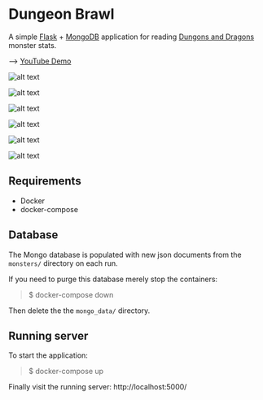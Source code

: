 # **Dungeon Brawl**

A simple [Flask](http://flask.pocoo.org/) + [MongoDB](https://www.mongodb.com/)
application for reading [Dungons and Dragons](http://dnd.wizards.com/) monster
stats.

--> [YouTube Demo](https://www.youtube.com/watch?v=qo70m7hlmwg)

![alt text](https://i.imgur.com/GaFVBLn.png")

![alt text](https://i.imgur.com/CN6LZEe.png")

![alt text](https://i.imgur.com/l89RqzR.png")

![alt text](https://i.imgur.com/GYcN8F4.png")

![alt text](https://i.imgur.com/M84sffF.png")

![alt text](https://i.imgur.com/hazMySq.png")


## Requirements

 * Docker
 * docker-compose

## Database

The Mongo database is populated with new json documents
from the `monsters/` directory on each run.

If you need to purge this database merely stop the containers:

> $ docker-compose down

Then delete the the `mongo_data/` directory.

## Running server

To start the application:

> $ docker-compose up

Finally visit the running server: http://localhost:5000/

